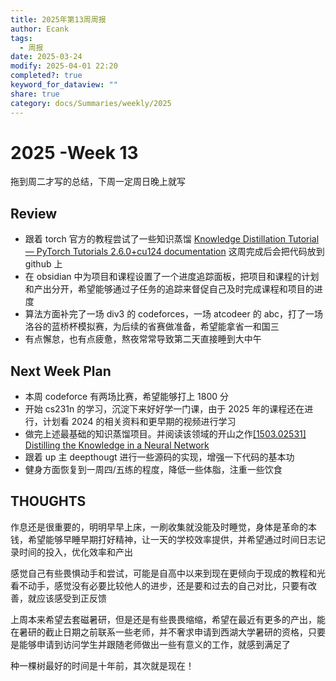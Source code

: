 ```yaml
---
title: 2025年第13周周报
author: Ecank
tags:
  - 周报
date: 2025-03-24
modify: 2025-04-01 22:20
completed?: true
keyword_for_dataview: ""
share: true
category: docs/Summaries/weekly/2025
---
```

# 2025 -Week 13
拖到周二才写的总结，下周一定周日晚上就写
## Review
*  跟着 torch 官方的教程尝试了一些知识蒸馏 [Knowledge Distillation Tutorial — PyTorch Tutorials 2.6.0+cu124 documentation](https://pytorch.org/tutorials/beginner/knowledge_distillation_tutorial.html) 这周完成后会把代码放到 github 上
* 在 obsidian 中为项目和课程设置了一个进度追踪面板，把项目和课程的计划和产出分开，希望能够通过子任务的追踪来督促自己及时完成课程和项目的进度
* 算法方面补完了一场 div3 的 codeforces，一场 atcodeer 的 abc，打了一场洛谷的蓝桥杯模拟赛，为后续的省赛做准备，希望能拿省一和国三
* 有点懈怠，也有点疲惫，熬夜常常导致第二天直接睡到大中午
## Next Week Plan
* 本周 codeforce 有两场比赛，希望能够打上 1800 分
* 开始 cs231n 的学习，沉淀下来好好学一门课，由于 2025 年的课程还在进行，计划看 2024 的相关资料和更早期的视频进行学习
* 做完上述最基础的知识蒸馏项目。并阅读该领域的开山之作[[1503.02531] Distilling the Knowledge in a Neural Network](https://ar5iv.labs.arxiv.org/html/1503.02531)
* 跟着 up 主 deepthougt 进行一些源码的实现，增强一下代码的基本功
* 健身方面恢复到一周四/五练的程度，降低一些体脂，注重一些饮食
## THOUGHTS
作息还是很重要的，明明早早上床，一刷收集就没能及时睡觉，身体是革命的本钱，希望能够早睡早期打好精神，让一天的学校效率提供，并希望通过时间日志记录时间的投入，优化效率和产出

感觉自己有些畏惧动手和尝试，可能是自高中以来到现在更倾向于现成的教程和光看不动手，感觉没有必要比较他人的进步，还是要和过去的自己对比，只要有改善，就应该感受到正反馈

上周本来希望去套磁暑研，但是还是有些畏畏缩缩，希望在最近有更多的产出，能在暑研的截止日期之前联系一些老师，并不奢求申请到西湖大学暑研的资格，只要是能够申请到访问学生并跟随老师做出一些有意义的工作，就感到满足了

种一棵树最好的时间是十年前，其次就是现在！



